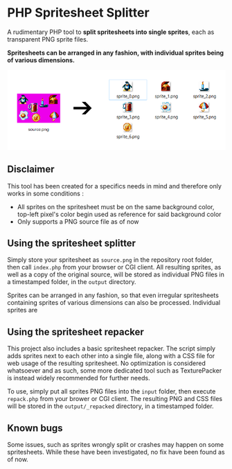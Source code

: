# PHP Spritesheet Splitter
A rudimentary PHP tool to **split spritesheets into single sprites**, each as transparent PNG sprite files.

**Spritesheets can be arranged in any fashion, with individual sprites being of various dimensions.**

![tool example](https://github.com/BrunoGuerrero/spritesheet-splitter/blob/main/example.png?raw=true)

## Disclaimer

This tool has been created for a specifics needs in mind and therefore only works in some conditions :

- All sprites on the spritesheet must be on the same background color, top-left pixel's color begin used as reference for said background color
- Only supports a PNG source file as of now

## Using the spritesheet splitter

Simply store your spritesheet as `source.png` in the repository root folder, then call `index.php` from your browser or CGI client. All resulting sprites, as well as a copy of the original source, will be stored as individual PNG files in a timestamped folder, in the `output` directory.

Sprites can be arranged in any fashion, so that even irregular spritesheets containing sprites of various dimensions can also be processed. Individual sprites are 

## Using the spritesheet repacker

This project also includes a basic spritesheet repacker. The script simply adds sprites next to each other into a single file, along with a CSS file for web usage of the resulting spritesheet. No optimization is considered whatsoever and as such, some more dedicated tool such as TexturePacker is instead widely recommended for further needs.

To use, simply put all sprites PNG files into the `input` folder, then execute `repack.php` from your brower or CGI client. The resulting PNG and CSS files will be stored in the `output/_repacked` directory, in a timestamped folder.

## Known bugs

Some issues, such as sprites wrongly split or crashes may happen on some spritesheets. While these have been investigated, no fix have been found as of now.
